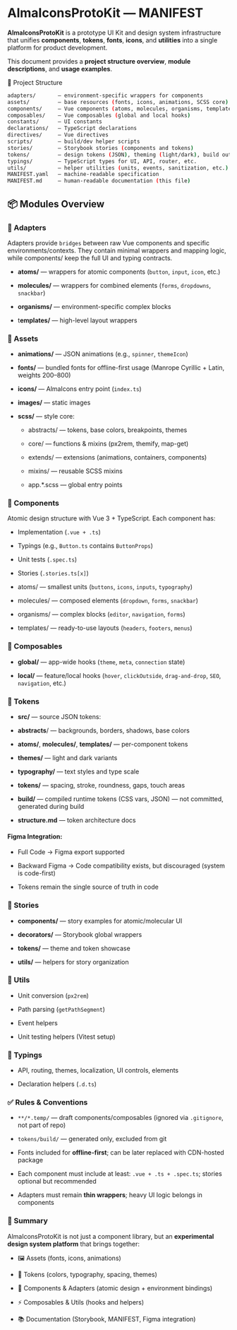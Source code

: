 # AlmaIconsProtoKit — MANIFEST

**AlmaIconsProtoKit** is a prototype UI Kit and design system infrastructure that unifies **components**, **tokens**, **fonts**, **icons**, and **utilities** into a single platform for product development.

This document provides a **project structure overview**, **module descriptions**, and **usage examples**.

📂 Project Structure

```bash
adapters/       — environment-specific wrappers for components
assets/         — base resources (fonts, icons, animations, SCSS core)
components/     — Vue components (atoms, molecules, organisms, templates)
composables/    — Vue composables (global and local hooks)
constants/      — UI constants
declarations/   — TypeScript declarations
directives/     — Vue directives
scripts/        — build/dev helper scripts
stories/        — Storybook stories (components and tokens)
tokens/         — design tokens (JSON), theming (light/dark), build outputs
typings/        — TypeScript types for UI, API, router, etc.
utils/          — helper utilities (units, events, sanitization, etc.)
MANIFEST.yaml   — machine-readable specification
MANIFEST.md     — human-readable documentation (this file)
```

## 📦 Modules Overview

### 🔹 Adapters

Adapters provide `bridges` between raw Vue components and specific environments/contexts.
They contain minimal wrappers and mapping logic, while components/ keep the full UI and typing contracts.

- **atoms/** — wrappers for atomic components (`button`, `input`, `icon`, etc.)

- **molecules/** — wrappers for combined elements (`forms`, `dropdowns`, `snackbar`)

- **organisms/** — environment-specific complex blocks

- t**emplates/** — high-level layout wrappers

### 🔹 Assets

- **animations/** — JSON animations (e.g., `spinner`, `themeIcon`)

- **fonts/** — bundled fonts for offline-first usage (Manrope Cyrillic + Latin, weights 200–800)

- **icons/** — AlmaIcons entry point (`index.ts`)

- **images/** — static images

- **scss/** — style core:
  - abstracts/ — tokens, base colors, breakpoints, themes

  - core/ — functions & mixins (px2rem, themify, map-get)

  - extends/ — extensions (animations, containers, components)

  - mixins/ — reusable SCSS mixins

  - app.\*.scss — global entry points

### 🔹 Components

Atomic design structure with Vue 3 + TypeScript.
Each component has:

- Implementation (`.vue + .ts`)

- Typings (e.g., `Button.ts` contains `ButtonProps`)

- Unit tests (`.spec.ts`)

- Stories (`.stories.ts[x]`)

- atoms/ — smallest units (`buttons`, `icons`, `inputs`, `typography`)

- molecules/ — composed elements (`dropdown`, `forms`, `snackbar`)

- organisms/ — complex blocks (`editor`, `navigation`, `forms`)

- templates/ — ready-to-use layouts (`headers`, `footers`, `menus`)

### 🔹 Composables

- **global/** — app-wide hooks (`theme`, `meta`, `connection` state)

- **local/** — feature/local hooks (`hover`, `clickOutside`, `drag-and-drop`, `SEO`, `navigation`, etc.)

### 🔹 Tokens

- **src/** — source JSON tokens:

- **abstracts**/ — backgrounds, borders, shadows, base colors

- **atoms/**, **molecules/**, **templates/** — per-component tokens

- **themes/** — light and dark variants

- **typography/** — text styles and type scale

- **tokens/** — spacing, stroke, roundness, gaps, touch areas

- **build/** — compiled runtime tokens (CSS vars, JSON) — not committed, generated during build

- **structure.md** — token architecture docs

#### Figma Integration:

- Full Code → Figma export supported

- Backward Figma → Code compatibility exists, but discouraged (system is code-first)

- Tokens remain the single source of truth in code

### 🔹 Stories

- **components/** — story examples for atomic/molecular UI

- **decorators/** — Storybook global wrappers

- **tokens/** — theme and token showcase

- **utils/** — helpers for story organization

### 🔹 Utils

- Unit conversion (`px2rem`)

- Path parsing (`getPathSegment`)

- Event helpers

- Unit testing helpers (Vitest setup)

### 🔹 Typings

- API, routing, themes, localization, UI controls, elements

- Declaration helpers (`.d.ts`)

### ✅ Rules & Conventions

- `**/*.temp/` — draft components/composables (ignored via `.gitignore`, not part of repo)

- `tokens/build/` — generated only, excluded from git

- Fonts included for **offline-first**; can be later replaced with CDN-hosted package

- Each component must include at least: `.vue + .ts + .spec.ts`; stories optional but recommended

- Adapters must remain **thin wrappers**; heavy UI logic belongs in components

### 📖 Summary

AlmaIconsProtoKit is not just a component library, but an **experimental design system platform** that brings together:

- 🖼️ Assets (fonts, icons, animations)

- 🎨 Tokens (colors, typography, spacing, themes)

- 🧩 Components & Adapters (atomic design + environment bindings)

- ⚡ Composables & Utils (hooks and helpers)

- 📚 Documentation (Storybook, MANIFEST, Figma integration)
